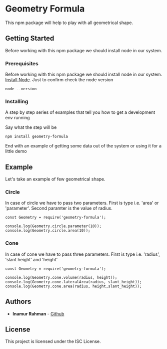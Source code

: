 # Geometry Formula

This npm package will help to play with all geometrical shape.

## Getting Started

Before working with this npm package we should install node in our system.

### Prerequisites

Before working with this npm package we should install node in our system. [Install Node](https://nodejs.org/en/download/). Just to confirm check the node version

```
node --version
```

### Installing

A step by step series of examples that tell you how to get a development env running

Say what the step will be

```
npm install geometry-formula
```

End with an example of getting some data out of the system or using it for a little demo

## Example

Let's take an example of few geometrical shape.

### Circle

In case of circle we have to pass two parameters. First is type i.e. 'area' or 'parameter'.
Second paramter is the value of radius.

```
const Geometry = require('geometry-formula');

console.log(Geometry.circle.parameter(10));
console.log(Geometry.circle.area(10));
```

### Cone

In case of cone we have to pass three parameters. First is type i.e. 'radius', 'slant height' and 'height'

```
const Geometry = require('geometry-formula');

console.log(Geometry.cone.volume(radius, height)); 
console.log(Geometry.cone.lateralArea(radius, slant_height));
console.log(Geometry.cone.area(radius, height,slant_height));        
```

## Authors

* **Inamur Rahman**  - [Github](https://github.com/iamrahman)

## License

This project is licensed under the ISC License.
